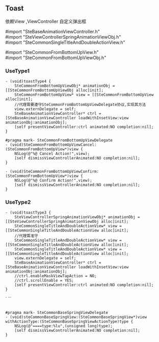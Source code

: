 ## Toast ##
依赖View ,ViewController 自定义弹出框

#import "SteBaseAnimationViewController.h"  
#import "SteViewControllerSpringAnimationViewObj.h"  
#import "SteCommonSingleTitleAndDoubleActionView.h"  

#import "SteCommonFromBottomUpView.h"  
#import "SteCommonFromBottomUpViewObj.h"  

### UseType1
```
- (void)toastType4 {
    SteCommonFromBottomUpViewObj* animationObj = [[SteCommonFromBottomUpViewObj alloc]init];
    SteCommonFromBottomUpView* view = [[SteCommonFromBottomUpView alloc]init];
    //代理需要遵守SteCommonFromBottomUpViewDelegate协议,实现其方法
    view.externDelegate = self; 
    SteBaseAnimationViewController* ctrl = [SteBaseAnimationViewController loadWithInsetView:view animationObj:animationObj];
    [self presentViewController:ctrl animated:NO completion:nil];
}
```

```
#pragma mark- SteCommonFromBottomUpViewDelegate
- (void)SteCommonFromBottomUpViewCancel:(SteCommonFromBottomUpView*)view {
    NSLog(@"%@ Cancel Action!",view);
    [self dismissViewControllerAnimated:NO completion:nil];
}

- (void)SteCommonFromBottomUpViewConfirm:(SteCommonFromBottomUpView*)view {
    NSLog(@"%@ Confirm Action!",view);
    [self dismissViewControllerAnimated:NO completion:nil];
}
```

### UseType2
```
- (void)toastType3 {
    SteViewControllerSpringAnimationViewObj* animationObj = [[SteViewControllerSpringAnimationViewObj alloc]init];
    SteCommonSingleTitleAndDoubleActionView* view = [[SteCommonSingleTitleAndDoubleActionView alloc]init];
    //代理需准守
    SteCommonSingleTitleAndDoubleActionView* view = [[SteCommonSingleTitleAndDoubleActionView alloc]init];
    SteCommonSingleTitleAndDoubleActionView* view = [[SteCommonSingleTitleAndDoubleActionView alloc]init];
    view.externDelegate = self;
    SteBaseAnimationViewController* ctrl = [SteBaseAnimationViewController loadWithInsetView:view animationObj:animationObj];
    //ctrl.enableMaskViewTapAction = NO;
    //ctrl.scrollEnable = YES;
    [self presentViewController:ctrl animated:NO completion:nil];
}
```
`
``
```

#pragma mark- SteCommonBaseSpringViewDelegate
- (void)steCommonBaseSpringView:(SteCommonBaseSpringView*)view withActionType:(SteCommonBaseSpringViewActionType)type {
    NSLog(@"====type:%lu",(unsigned long)type);
    [self dismissViewControllerAnimated:NO completion:nil];
}
```
